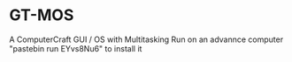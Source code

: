 # GT-MOS
A ComputerCraft GUI / OS with Multitasking
Run on an advannce computer "pastebin run EYvs8Nu6" to install it
